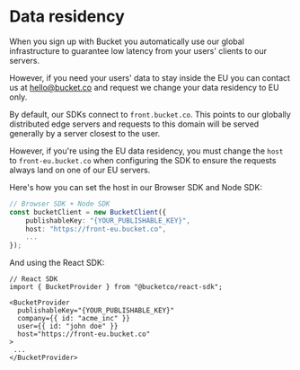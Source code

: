 # Data residency

When you sign up with Bucket you automatically use our global infrastructure to guarantee low latency from your users' clients to our servers.&#x20;

However, if you need your users' data to stay inside the EU you can contact us at hello@bucket.co and request we change your data residency to EU only.

By default, our SDKs connect to `front.bucket.co`. This points to our globally distributed edge servers and requests to this domain will be served generally by a server closest to the user.&#x20;

However, if you're using the EU data residency, you must change the `host` to `front-eu.bucket.co` when configuring the SDK to ensure the requests always land on one of our EU servers.

Here's how you can set the host in our Browser SDK and Node SDK:

```ts
// Browser SDK + Node SDK
const bucketClient = new BucketClient({
    publishableKey: "{YOUR_PUBLISHABLE_KEY}",
    host: "https://front-eu.bucket.co",
    ...
});
```

And using the React SDK:

```tsx
// React SDK
import { BucketProvider } from "@bucketco/react-sdk";

<BucketProvider
  publishableKey="{YOUR_PUBLISHABLE_KEY}"
  company={{ id: "acme_inc" }}
  user={{ id: "john doe" }}
  host="https://front-eu.bucket.co"
>
 ...
</BucketProvider>
```

